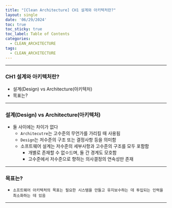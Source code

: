 ```yaml
---
title: "[Clean Architecture] CH1 설계와 아키텍처란?"
layout: single
date: '06/29/2024'
toc: true
toc_sticky: true
toc_label: Table of Contents
categories:
  - CLEAN_ARCHITECTURE
tags:
  - CLEAN_ARCHITECTURE
---
```


---

### CH1 설계와 아키텍처란?
* 설계(Design) vs Architecture(아키텍처)
* 목표는?

---

### 설계(Design) vs Architecture(아키텍처)
* 둘 사이에는 차이가 없다
    * `Architecutre`는 고수준의 무언가를 가리킬 때 사용됨
    * `Design`는 저수준의 구조 또는 결정사항 등을 의미함
    * 소프트웨어 설계는 저수준의 세부사항과 고수준의 구조를 모두 포함함
        * 개별로 존재할 수 없ㅇ드며, 둘 간 경계도 모호함
        * 고수준에서 저수준으로 향하는 의사결정의 연속성만 존재

---

### 목표는?
* `소프트웨어 아키텍처의 목표는 필요한 시스템을 만들고 유지보수하는 데 투입되는 인력을 최소화하는 데 있음`

---
